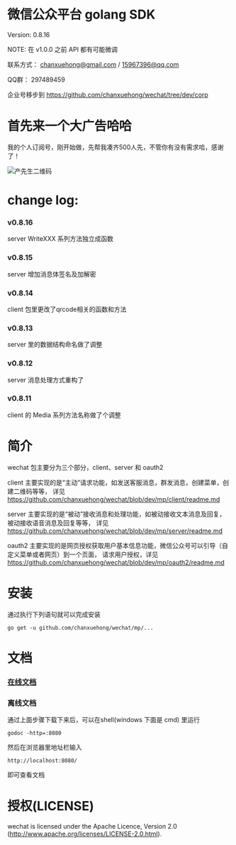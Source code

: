 # 微信公众平台 golang SDK
Version:   0.8.16

NOTE:      在 v1.0.0 之前 API 都有可能微调

联系方式： chanxuehong@gmail.com / 15967396@qq.com

QQ群：     297489459

企业号移步到 https://github.com/chanxuehong/wechat/tree/dev/corp

# 首先来一个大广告哈哈
我的个人订阅号，刚开始做，先帮我凑齐500人先，不管你有没有需求哈，感谢了！

![产先生二维码](https://github.com/chanxuehong/wechat/blob/master/qrcode_cxs0556.jpg)

# change log:

### v0.8.16
server WriteXXX 系列方法独立成函数
### v0.8.15
server 增加消息体签名及加解密
### v0.8.14
client 包里更改了qrcode相关的函数和方法
### v0.8.13
server 里的数据结构命名做了调整
### v0.8.12
server 消息处理方式重构了
### v0.8.11
client 的 Media 系列方法名称做了个调整

# 简介
wechat 包主要分为三个部分，client、server 和 oauth2

client 主要实现的是“主动”请求功能，如发送客服消息，群发消息，创建菜单，创建二维码等等，
详见 https://github.com/chanxuehong/wechat/blob/dev/mp/client/readme.md

server 主要实现的是“被动”接收消息和处理功能，如被动接收文本消息及回复，被动接收语音消息及回复等等，
详见 https://github.com/chanxuehong/wechat/blob/dev/mp/server/readme.md

oauth2 主要实现的是网页授权获取用户基本信息功能，微信公众号可以引导（自定义菜单或者网页）到一个页面，
请求用户授权，详见 https://github.com/chanxuehong/wechat/blob/dev/mp/oauth2/readme.md


# 安装
通过执行下列语句就可以完成安装

	go get -u github.com/chanxuehong/wechat/mp/...

# 文档

### [在线文档](http://godoc.org/github.com/chanxuehong/wechat/mp)

### 离线文档
通过上面步骤下载下来后，可以在shell(windows 下面是 cmd) 里运行

	godoc -http=:8080
	
然后在浏览器里地址栏输入 

	http://localhost:8080/
	
即可查看文档

# 授权(LICENSE)

wechat is licensed under the Apache Licence, Version 2.0
(http://www.apache.org/licenses/LICENSE-2.0.html).
